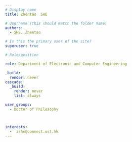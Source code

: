 ```yaml
---
# Display name
title: Zhentao  SHE

# Username (this should match the folder name)
authors:
  - SHE, Zhentao 

# Is this the primary user of the site?
superuser: true

# Role/position

role: Department of Electronic and Computer Engineering

_build:
  render: never
cascade:
  _build:
    render: never
    list: always

user_groups:
  - Doctor of Philosophy



interests:
  -  zshe@connect.ust.hk
---
```

